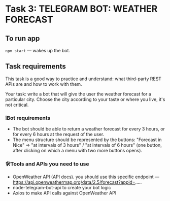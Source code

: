 # Task 3: TELEGRAM BOT: WEATHER FORECAST

## To run app

`npm start` &mdash; wakes up the bot.

## Task requirements

This task is a good way to practice and understand: what third-party REST APIs are and how to work with them.

Your task: write a bot that will give the user the weather forecast for a particular city. Choose the city according to your taste or where you live, it's not critical.

### ❕Bot requirements

- The bot should be able to return a weather forecast for every 3 hours, or for every 6 hours at the request of the user.
- The menu structure should be represented by the buttons: "Forecast in Nice" ⇒ "at intervals of 3 hours" / "at intervals of 6 hours" (one button, after clicking on which a menu with two more buttons opens).

### 🛠️Tools and APIs you need to use

- OpenWeather API (API docs). you should use this specific endpoint — https://api.openweathermap.org/data/2.5/forecast?appid=.....
- node-telegram-bot-api to create your bot logic
- Axios to make API calls against OpenWeather API
